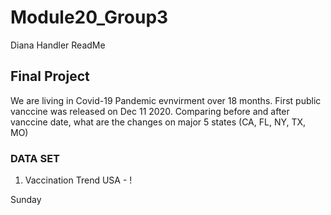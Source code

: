 # Module20_Group3
Diana Handler ReadMe



<!-- New branch for James Moon -->
## Final Project
We are living in Covid-19 Pandemic evnvirment over 18 months. First public vanccine was released on Dec 11 2020. Comparing before and after vanccine date, what are the changes on major 5 states (CA, FL, NY, TX, MO)

### DATA SET
1. Vaccination Trend USA - !


Sunday


